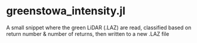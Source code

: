 # greenstowa_intensity.jl
A small snippet where the green LiDAR (.LAZ) are read, classified based on return number &amp; number of returns, then written to a new .LAZ file 
